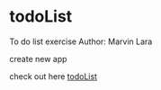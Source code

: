 # todoList

To do list exercise
Author: Marvin Lara

create new app

check out here <a href="https://github.com/Marvoro53/todoList.git">todoList<a/>
